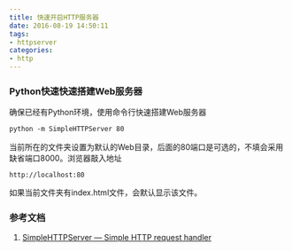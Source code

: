 ```yaml
---
title: 快速开启HTTP服务器
date: 2016-08-19 14:50:11
tags:
- httpserver
categories:
- http
---
```


### Python快速快速搭建Web服务器
确保已经有Python环境，使用命令行快速搭建Web服务器
```bash
python -m SimpleHTTPServer 80
```
当前所在的文件夹设置为默认的Web目录，后面的80端口是可选的，不填会采用缺省端口8000。浏览器敲入地址
```
http://localhost:80
```
如果当前文件夹有index.html文件，会默认显示该文件。

### 参考文档
1. [SimpleHTTPServer — Simple HTTP request handler](https://docs.python.org/2/library/simplehttpserver.html)
